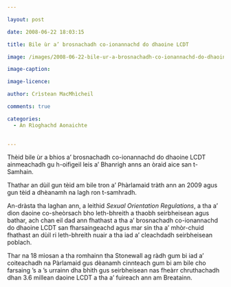```yaml
---

layout: post

date: 2008-06-22 18:03:15

title: Bile ùr a’ brosnachadh co-ionannachd do dhaoine LCDT

image: /images/2008-06-22-bile-ur-a-brosnachadh-co-ionannachd-do-dhaoine-lcdt.webp

image-caption:

image-licence:

author: Crìstean MacMhìcheil

comments: true

categories:
  - An Rìoghachd Aonaichte
  

---
```


Thèid bile ùr a bhios a&#8217; brosnachadh co-ionannachd do dhaoine LCDT ainmeachadh gu h-oifigeil leis a&#8217; Bhanrigh anns an òraid aice san t-Samhain.

<!--more-->

Thathar an dùil gun tèid am bile tron a&#8217; Phàrlamaid tràth ann an 2009 agus gun tèid a dhèanamh na lagh ron t-samhradh.

An-dràsta tha laghan ann, a leithid _Sexual Orientation Regulations_, a tha a&#8217; dìon daoine co-sheòrsach bho leth-bhreith a thaobh seirbheisean agus bathar, ach chan eil dad ann fhathast a tha a&#8217; brosnachadh co-ionannachd do dhaoine LCDT san fharsaingeachd agus mar sin tha a&#8217; mhòr-chuid fhathast an dùil ri leth-bhreith nuair a tha iad a&#8217; cleachdadh seirbheisean poblach.

Thar na 18 mìosan a tha romhainn tha Stonewall ag ràdh gum bi iad a&#8217; coiteachadh na Pàrlamaid gus dèanamh cinnteach gum bi am bile cho farsaing &#8217;s a &#8217;s urrainn dha bhith gus seirbheisean nas fheàrr chruthachadh dhan 3.6 millean daoine LCDT a tha a&#8217; fuireach ann am Breatainn.
